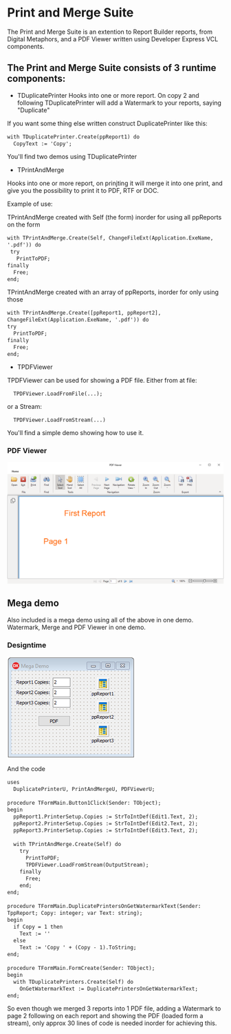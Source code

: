 # Print and Merge Suite

The Print and Merge Suite is an extention to Report Builder reports, from Digital Metaphors, and a PDF Viewer written using Developer Express VCL components. 

## The Print and Merge Suite consists of 3 runtime components: 
- TDuplicatePrinter
Hooks into one or more report. On copy 2 and following TDuplicatePrinter will add a Watermark to your reports, saying "Duplicate"

If you want some thing else written construct DuplicatePrinter like this:
```delphi
with TDuplicatePrinter.Create(ppReport1) do
  CopyText := 'Copy';
```

You'll find two demos using TDuplicatePrinter

- TPrintAndMerge

Hooks into one or more report, on prinjting it will merge it into one print, and give you the possibility to print it to PDF, RTF or DOC.

Example of use: 

TPrintAndMerge created with Self (the form) inorder for using all ppReports on the form

```delphi
with TPrintAndMerge.Create(Self, ChangeFileExt(Application.ExeName, '.pdf')) do
 try
   PrintToPDF;
finally
  Free;
end;
```

TPrintAndMerge created with an array of ppReports, inorder for only using those
```delphi
with TPrintAndMerge.Create([ppReport1, ppReport2], ChangeFileExt(Application.ExeName, '.pdf')) do
try
  PrintToPDF;
finally
  Free;
end;
```

- TPDFViewer

TPDFViewer can be used for showing a PDF file. Either from at file:
```delphi
  TPDFViewer.LoadFromFile(...);
```  
or a Stream: 
```delphi
  TPDFViewer.LoadFromStream(...)
```  

You'll find a simple demo showing how to use it. 

### PDF Viewer
![Demo Application](https://github.com/JensBorrisholt/Print-and-Merge-Suite/blob/master/Demos/PDF%20Viewer.png)

## Mega demo

Also included is a mega demo using all of the above in one demo. Watermark, Merge and PDF Viewer in one demo.

### Designtime
![Demo Application](https://github.com/JensBorrisholt/Print-and-Merge-Suite/blob/master/Demos/Mega%20Demo.PNG)

And the code 

```delphi
uses
  DuplicatePrinterU, PrintAndMergeU, PDFViewerU;

procedure TFormMain.Button1Click(Sender: TObject);
begin
  ppReport1.PrinterSetup.Copies := StrToIntDef(Edit1.Text, 2);
  ppReport2.PrinterSetup.Copies := StrToIntDef(Edit2.Text, 2);
  ppReport3.PrinterSetup.Copies := StrToIntDef(Edit3.Text, 2);

  with TPrintAndMerge.Create(Self) do
    try
      PrintToPDF;
      TPDFViewer.LoadFromStream(OutputStream);
    finally
      Free;
    end;
end;

procedure TFormMain.DuplicatePrintersOnGetWatermarkText(Sender: TppReport; Copy: integer; var Text: string);
begin
  if Copy = 1 then
    Text := ''
  else
    Text := 'Copy ' + (Copy - 1).ToString;
end;

procedure TFormMain.FormCreate(Sender: TObject);
begin
  with TDuplicatePrinters.Create(Self) do
    OnGetWatermarkText := DuplicatePrintersOnGetWatermarkText;
end;
```  

So even though we merged 3 reports into 1 PDF file, adding a Watermark to page 2 following on each report and showing the PDF (loaded form a stream), only approx 30 lines of code is needed inorder for achieving this.
